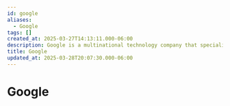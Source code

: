 ```yaml
---
id: google
aliases:
  - Google
tags: []
created_at: 2025-03-27T14:13:11.000-06:00
description: Google is a multinational technology company that specializes in internet-related services and products.
title: Google
updated_at: 2025-03-28T20:07:30.000-06:00
---
```


# Google
